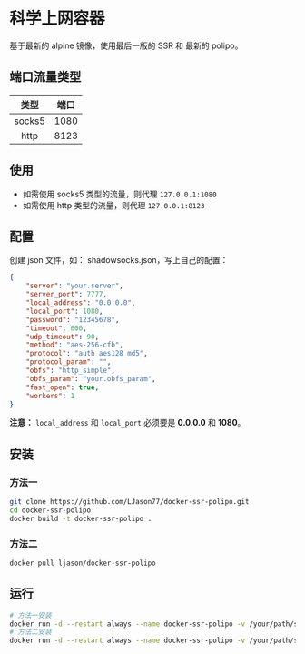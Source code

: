 # 科学上网容器 #

基于最新的 alpine 镜像，使用最后一版的 SSR 和 最新的 polipo。

## 端口流量类型 ##

|  类型  | 端口 |
| :----: | :--: |
| socks5 | 1080 |
|  http  | 8123 |

## 使用 ##

* 如需使用 socks5 类型的流量，则代理 `127.0.0.1:1080`
* 如需使用 http 类型的流量，则代理 `127.0.0.1:8123`

## 配置 ##

创建 json 文件，如： shadowsocks.json，写上自己的配置：

```json
{
	"server": "your.server",
	"server_port": 7777,
	"local_address": "0.0.0.0",
	"local_port": 1080,
	"password": "12345678",
	"timeout": 600,
	"udp_timeout": 90,
	"method": "aes-256-cfb",
	"protocol": "auth_aes128_md5",
	"protocol_param": "",
	"obfs": "http_simple",
	"obfs_param": "your.obfs_param",
	"fast_open": true,
	"workers": 1
}
```

**注意：** `local_address` 和 `local_port` 必须要是 **0.0.0.0** 和 **1080**。


## 安装 ##

### 方法一 ###

```bash
git clone https://github.com/LJason77/docker-ssr-polipo.git
cd docker-ssr-polipo
docker build -t docker-ssr-polipo .
```

### 方法二 ###

```bash
docker pull ljason/docker-ssr-polipo
```

## 运行 ##

```bash
# 方法一安装
docker run -d --restart always --name docker-ssr-polipo -v /your/path/shadowsocks.json:/etc/shadowsocks.json --network host docker-ssr-polipo
# 方法二安装
docker run -d --restart always --name docker-ssr-polipo -v /your/path/shadowsocks.json:/etc/shadowsocks.json --network host ljason/docker-ssr-polipo
```
